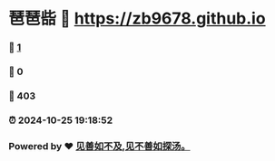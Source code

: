 # 琶琶啙 :link: https://zb9678.github.io 
### :page_facing_up: [1](https://dash.cloudflare.com/) 
### :speech_balloon: 0 
### :hibiscus: 403 
### :alarm_clock: 2024-10-25 19:18:52 
### Powered by :heart: [见善如不及,见不善如探汤。](https://github.com/Meekdai/Gmeek)
